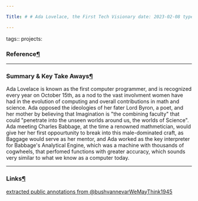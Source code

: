 ```yaml
---

Title: # # Ada Lovelace, the First Tech Visionary date: 2023-02-08 type: Article:

---
```


tags:: projects:[](https://natmeng.github.io/memx2/sources/Women_In_Tech/)

### Reference[¶](https://natmeng.github.io/memx2/sources/Women_In_Tech/#reference "Permanent link")



---

### Summary & Key Take Aways[¶](https://natmeng.github.io/memx2/sources/Women_In_Tech/#summary-key-take-aways "Permanent link")
Ada Lovelace is known as the first computer programmer, and is recognized every year on October 15th, as a nod to the vast involvment women have had in the evolution of computing and overall contributions in math and science. Ada opposed the ideologies of her fater Lord Byron, a poet, and her mother by believing that Imagination is "the combining faculty" that could "penetrate into the unseen worlds around us, the worlds of Science". Ada meeting Charles Babbage, at the time a renowned mathmetician, would give her her first oppourtunity to break into this male-dominated craft, as Baggage would serve as her mentor, and Ada  worked as the key interpreter for Babbage's Analytical Engine, which was a machine with thousands of cogwheels, that perfomed functions with greater accuracy, which sounds very similar to what we know as a computer today.


---

### Links[¶](https://natmeng.github.io/memx2/sources/Women_In_Tech/#links "Permanent link")

[extracted public annotations from @bushvannevarWeMayThink1945](https://shawngraham.github.io/hist1900c-demo-memex/thoughts/extracted%20public%20annotations%20from%20%40bushvannevarWeMayThink1945/)






